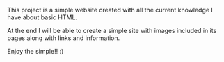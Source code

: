 This project is a simple website created with all the current knowledge I have about basic HTML.

At the end I will be able to create a simple site with images included in its pages along with links and information.

Enjoy the simple!! :)